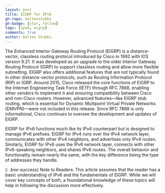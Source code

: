 ```yaml
---
layout: post
title: EIGRP for IPv6
gh-repo: daltonstubbs
gh-badge: [star, follow]
tags: [ipv6, eigrp]
comments: true
author: Dalton Stubbs
---
```


The Enhanced Interior Gateway Routing Protocol (EIGRP) is a distance-vector, classless routing protocol introduced by Cisco in 1992 with IOS version 9.21. It was developed as an upgrade to the older Interior Gateway Routing Protocol (IGRP) to support classless routing and allow more flexible subnetting. EIGRP also offers additional features that are not typically found in other distance-vector protocols, such as Routing Information Protocol (RIP) or IGRP. Around 2015, Cisco released the core functions of EIGRP to the Internet Engineering Task Force (IETF) through RFC 7868, enabling other vendors to implement it and ensuring compatibility between Cisco and non-Cisco routers. However, advanced features—like EIGRP stub routing, which is essential for Dynamic Multipoint Virtual Private Networks (DMVPN)—were not included in this release. Since RFC 7868 is only informational, Cisco continues to oversee the development and updates of EIGRP.

EIGRP for IPv6 functions much like its IPv4 counterpart but is designed to manage IPv6 prefixes. EIGRP for IPv4 runs over the IPv4 network layer, communicates with other IPv4 neighbors, and advertises only IPv4 routes. Similarly, EIGRP for IPv6 uses the IPv6 network layer, connects with other IPv6-speaking neighbors, and shares IPv6 routes. The overall behavior and functionality remain nearly the same, with the key difference being the type of addresses they handle.

{: .box-success}
Note to Readers: This article assumes that the reader has a basic understanding of IPv6 and the fundamentals of EIGRP. While we will cover key concepts of both, a foundational knowledge of these topics will help in following the discussion more effectively.

